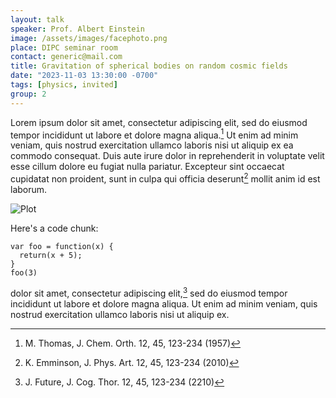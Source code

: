```yaml
---
layout: talk
speaker: Prof. Albert Einstein
image: /assets/images/facephoto.png
place: DIPC seminar room
contact: generic@mail.com
title: Gravitation of spherical bodies on random cosmic fields
date: "2023-11-03 13:30:00 -0700"
tags: [physics, invited]
group: 2
---
```


Lorem ipsum dolor sit amet, consectetur adipiscing elit, sed do eiusmod tempor incididunt 
ut labore et dolore magna aliqua.[^cite1] Ut enim ad minim veniam, quis nostrud exercitation ullamco 
laboris nisi ut aliquip ex ea commodo consequat. Duis aute irure dolor in reprehenderit in 
voluptate velit esse cillum dolore eu fugiat nulla pariatur. Excepteur sint occaecat cupidatat 
non proident, sunt in culpa qui officia deserunt[^cite2] mollit anim id est laborum.
<!--more-->

![Plot](https://upload.wikimedia.org/wikipedia/commons/9/9f/Integral_example.svg)

Here's a code chunk:

~~~
var foo = function(x) {
  return(x + 5);
}
foo(3)
~~~

dolor sit amet, consectetur adipiscing elit,[^cite3] sed do eiusmod tempor incididunt 
ut labore et dolore magna aliqua. Ut enim ad minim veniam, quis nostrud 
exercitation ullamco laboris nisi ut aliquip ex.

[^cite1]: M. Thomas, J. Chem. Orth. 12, 45, 123-234 (1957)
[^cite2]: K. Emminson, J. Phys. Art. 12, 45, 123-234 (2010)
[^cite3]: J. Future, J. Cog. Thor. 12, 45, 123-234 (2210)
